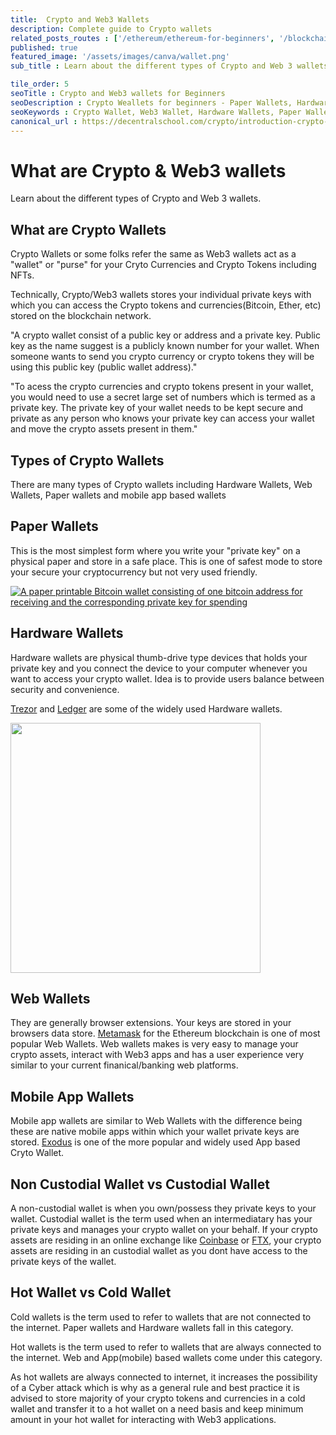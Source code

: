 ```yaml
---
title:  Crypto and Web3 Wallets
description: Complete guide to Crypto wallets
related_posts_routes : ['/ethereum/ethereum-for-beginners', '/blockchain/blockchain-for-beginners', '/crypto/ico-for-beginners']
published: true
featured_image: '/assets/images/canva/wallet.png'
sub_title : Learn about the different types of Crypto and Web 3 wallets

tile_order: 5
seoTitle : Crypto and Web3 wallets for Beginners
seoDescription : Crypto Weallets for beginners - Paper Wallets, Hardware Wallets, Web Wallets, Mobile App Wallets, Custodial Wallet, Non Custodial Wallet, Hot Wallet, Cold Wallet.
seoKeywords : Crypto Wallet, Web3 Wallet, Hardware Wallets, Paper Wallets, Web Wallets, Custodial Wellets, Non Custodial Wallets, Metamask, Exodus, Trezor Crypto Wallet, Ledger Wallet 
canonical_url : https://decentralschool.com/crypto/introduction-crypto-wallets
---
```

<h1>What are Crypto & Web3 wallets</h1>

<p class="greytext">Learn about the different types of Crypto and Web 3 wallets.
</p>

<!-- <div class="img-post">
<img src="/assets/images/wallet1.png" />
</div> -->
<div class="img-post">
<lottie-player src="https://assets8.lottiefiles.com/packages/lf20_h0carcx9.json" background="transparent"  speed="1"  style="width: 400px; height: 400px;" autoplay loop></lottie-player>
</div>

<h2>What are Crypto Wallets</h2>

<p>Crypto Wallets or some folks refer the same as Web3 wallets act as a "wallet" or "purse" for your Cryto Currencies and Crypto Tokens including NFTs.</p>

<p>Technically, Crypto/Web3 wallets stores your individual private keys with which you can access the Crypto tokens and currencies(Bitcoin, Ether, etc) stored on the blockchain network.</p>

<p class="image-caption-text">"A crypto wallet consist of a public key or address and a private key. Public key as the name suggest is a publicly known number for your wallet. When someone wants to send you crypto currency or crypto tokens they will be using this public key (public wallet address)."</p>

<p class="image-caption-text">"To acess the crypto currencies and crypto tokens present in your wallet, you would need to use a secret large set of numbers which is termed as a private key. The private key of your wallet needs to be kept secure and private as any person who knows your private key can access your wallet and move the crypto assets present in them."</p>

<h2>Types of Crypto Wallets</h2>

<p>There are many types of Crypto wallets including Hardware Wallets, Web Wallets, Paper wallets and mobile app based wallets</p>

<h2>Paper Wallets</h2>

<p>This is the most simplest form where you write your "private key" on a physical paper and store in a safe place. This is one of safest mode to store your secure your cryptocurrency but not very used friendly.</p>

<div class=img-post>
<a title="FlippyFlink, CC BY-SA 4.0 &lt;https://creativecommons.org/licenses/by-sa/4.0&gt;, via Wikimedia Commons" href="https://commons.wikimedia.org/wiki/File:A_paper_printable_Bitcoin_wallet_consisting_of_one_bitcoin_address_for_receiving_and_the_corresponding_private_key_for_spending.png"><img alt="A paper printable Bitcoin wallet consisting of one bitcoin address for receiving and the corresponding private key for spending" src="https://upload.wikimedia.org/wikipedia/commons/thumb/c/c6/A_paper_printable_Bitcoin_wallet_consisting_of_one_bitcoin_address_for_receiving_and_the_corresponding_private_key_for_spending.png/512px-A_paper_printable_Bitcoin_wallet_consisting_of_one_bitcoin_address_for_receiving_and_the_corresponding_private_key_for_spending.png"></a>
</div>


<h2>Hardware Wallets</h2>

<p>Hardware wallets are physical thumb-drive type devices that holds your private key and you connect the device to your computer whenever you want to access your crypto wallet. Idea is to provide users balance between security and convenience.</p>

</p><a href="https://trezor.io/" title="Trezor Hardware Cryto wallet">Trezor</a> and <a href="https://www.ledger.com/" title="Ledger">Ledger</a> are some of the widely used Hardware wallets. </p>

<div class="img-post">
<img src="/assets/images/Crypto-hardware-wallet.png" style="width:400px; height:400px"/>
</div>
<!-- <div class="img-post">
<lottie-player src="https://assets8.lottiefiles.com/packages/lf20_h0carcx9.json" background="transparent"  speed="1"  style="width: 400px; height: 400px;" autoplay loop></lottie-player>
</div> -->

<h2>Web Wallets</h2>

<p>They are generally browser extensions. Your keys are stored in your browsers data store. <a href="https://metamask.io/" title="Metmask ETH wallet">Metamask</a> for the Ethereum blockchain is one of most popular Web Wallets. Web wallets makes is very easy to manage your crypto assets, interact with Web3 apps and has a user experience very similar to your current finanical/banking web platforms.</p>

<h2>Mobile App Wallets</h2>

<p>Mobile app wallets are similar to Web Wallets with the difference being these are native mobile apps within which your wallet private keys are stored. <a href="https://www.exodus.com/" title="Exodus Cryto Wallet">Exodus</a>  is one of the more popular and widely used App based Cryto Wallet.</p>

<h2>Non Custodial Wallet vs Custodial Wallet</h2>

<p>A non-custodial wallet is when you own/possess they private keys to your wallet. Custodial wallet is the term used when an intermediatary has your private keys and manages your crypto wallet on your behalf. If your crypto assets are residing in an online exchange like <a href="https://www.coinbase.com/" title="Coinbase Cryto Exchange">Coinbase</a> or <a href="https://ftx.com" title="FTX Cryto Exchange">FTX</a>, your crypto assets are residing in an custodial wallet as you dont have access to the private keys of the wallet.</p>

<h2>Hot Wallet vs Cold Wallet</h2>

<p>Cold wallets is the term used to refer to wallets that are not connected to the internet. Paper wallets and Hardware wallets fall in this category.</p>

<p>Hot wallets is the term used to refer to wallets that are always connected to the internet. Web and App(mobile) based wallets come under this category. </p>

<p>As hot wallets are always connected to internet, it increases the possibility of a Cyber attack which is why as a general rule and best practice it is advised to store majority of your crypto tokens and currencies in a cold wallet and transfer it to a hot wallet on a need basis and keep minimum amount in your hot wallet for interacting with Web3 applications.</p>
